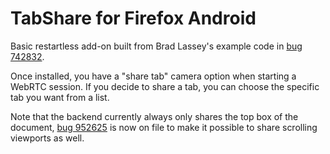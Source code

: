 TabShare for Firefox Android
============================

Basic restartless add-on built from Brad Lassey's example code in [bug 742832](https://bugzilla.mozilla.org/show_bug.cgi?id=742832).

Once installed, you have a "share tab" camera option when starting a WebRTC session. If you decide to share a tab, you can choose the specific tab you want from a list.

Note that the backend currently always only shares the top box of the document,
[bug 952625](https://bugzilla.mozilla.org/show_bug.cgi?id=952625) is now on file
to make it possible to share scrolling viewports as well.
